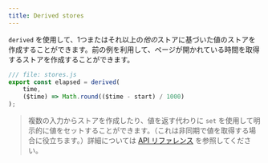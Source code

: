 ```yaml
---
title: Derived stores
---
```


`derived` を使用して、1つまたはそれ以上の*他の*ストアに基づいた値のストアを作成することができます。前の例を利用して、ページが開かれている時間を取得するストアを作成することができます。

```js
/// file: stores.js
export const elapsed = derived(
    time,
    ($time) => Math.round(($time - start) / 1000)
);
```

> 複数の入力からストアを作成したり、値を返す代わりに `set` を使用して明示的に値をセットすることができます。（これは非同期で値を取得する場合に役立ちます。）詳細については [API リファレンス](https://svelte.jp/docs#run-time-svelte-store-derived) を参照してください。
